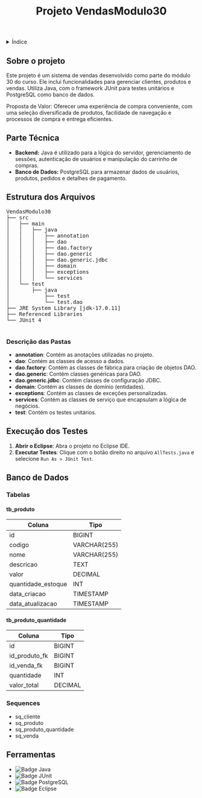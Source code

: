 <!DOCTYPE html>
<html lang="pt-br">
<head>
    <meta charset="UTF-8">
    <meta name="viewport" content="width=device-width, initial-scale=1.0">
    <meta name="description" content="Sistema de Vendas desenvolvido no módulo 30">
    <meta name="keywords" content="Java, PostgreSQL, JUnit, Eclipse">
    <meta name="author" content="Danilo de Brito Sampaio">
  </head>
<body>

<header>
    <h1>Projeto VendasModulo30</h1>
  
</header>

<details>
    <summary>Índice</summary>
    <ol>
        <li><a href="#sobre-o-projeto">Sobre o projeto</a></li>
        <li><a href="#parte-tecnica">Parte Técnica</a></li>
        <li><a href="#estrutura-dos-arquivos">Estrutura dos Arquivos</a></li>
        <li><a href="#execucao-dos-testes">Execução dos Testes</a></li>
        <li><a href="#banco-de-dados">Banco de Dados</a></li>
        <li><a href="#ferramentas">Ferramentas</a></li>
    </ol>
</details>

<section id="sobre-o-projeto">
    <h2>Sobre o projeto</h2>
    <p>
        Este projeto é um sistema de vendas desenvolvido como parte do módulo 30 do curso. Ele inclui funcionalidades para gerenciar clientes, produtos e vendas. Utiliza Java, com o framework JUnit para testes unitários e PostgreSQL como banco de dados.
    </p>
    <p>
        Proposta de Valor: Oferecer uma experiência de compra conveniente, com uma seleção diversificada de produtos, facilidade de navegação e processos de compra e entrega eficientes.
    </p>
</section>

<section id="parte-tecnica">
    <h2>Parte Técnica</h2>
    <ul>
        <li><strong>Backend:</strong> Java é utilizado para a lógica do servidor, gerenciamento de sessões, autenticação de usuários e manipulação do carrinho de compras.</li>
        <li><strong>Banco de Dados:</strong> PostgreSQL para armazenar dados de usuários, produtos, pedidos e detalhes de pagamento.</li>
    </ul>
</section>

<section id="estrutura-dos-arquivos">
    <h2>Estrutura dos Arquivos</h2>
    <pre>
VendasModulo30
├── src
│   ├── main
│   │   ├── java
│   │   │   ├── annotation
│   │   │   ├── dao
│   │   │   ├── dao.factory
│   │   │   ├── dao.generic
│   │   │   ├── dao.generic.jdbc
│   │   │   ├── domain
│   │   │   ├── exceptions
│   │   │   └── services
│   └── test
│       ├── java
│           ├── test
│           └── test.dao
├── JRE System Library [jdk-17.0.11]
├── Referenced Libraries
└── JUnit 4
    </pre>
    <h3>Descrição das Pastas</h3>
    <ul>
        <li><strong>annotation</strong>: Contém as anotações utilizadas no projeto.</li>
        <li><strong>dao</strong>: Contém as classes de acesso a dados.</li>
        <li><strong>dao.factory</strong>: Contém as classes de fábrica para criação de objetos DAO.</li>
        <li><strong>dao.generic</strong>: Contém classes genéricas para DAO.</li>
        <li><strong>dao.generic.jdbc</strong>: Contém classes de configuração JDBC.</li>
        <li><strong>domain</strong>: Contém as classes de domínio (entidades).</li>
        <li><strong>exceptions</strong>: Contém as classes de exceções personalizadas.</li>
        <li><strong>services</strong>: Contém as classes de serviço que encapsulam a lógica de negócios.</li>
        <li><strong>test</strong>: Contém os testes unitários.</li>
    </ul>
</section>

<section id="execucao-dos-testes">
    <h2>Execução dos Testes</h2>
    <ol>
        <li><strong>Abrir o Eclipse</strong>: Abra o projeto no Eclipse IDE.</li>
        <li><strong>Executar Testes</strong>: Clique com o botão direito no arquivo <code>AllTests.java</code> e selecione <code>Run As &gt; JUnit Test</code>.</li>
    </ol>
</section>

<section id="banco-de-dados">
    <h2>Banco de Dados</h2>
    <h3>Tabelas</h3>
    <h4>tb_produto</h4>
    <table>
        <thead>
            <tr>
                <th>Coluna</th>
                <th>Tipo</th>
            </tr>
        </thead>
        <tbody>
            <tr>
                <td>id</td>
                <td>BIGINT</td>
            </tr>
            <tr>
                <td>codigo</td>
                <td>VARCHAR(255)</td>
            </tr>
            <tr>
                <td>nome</td>
                <td>VARCHAR(255)</td>
            </tr>
            <tr>
                <td>descricao</td>
                <td>TEXT</td>
            </tr>
            <tr>
                <td>valor</td>
                <td>DECIMAL</td>
            </tr>
            <tr>
                <td>quantidade_estoque</td>
                <td>INT</td>
            </tr>
            <tr>
                <td>data_criacao</td>
                <td>TIMESTAMP</td>
            </tr>
            <tr>
                <td>data_atualizacao</td>
                <td>TIMESTAMP</td>
            </tr>
        </tbody>
    </table>
    <h4>tb_produto_quantidade</h4>
    <table>
        <thead>
            <tr>
                <th>Coluna</th>
                <th>Tipo</th>
            </tr>
        </thead>
        <tbody>
            <tr>
                <td>id</td>
                <td>BIGINT</td>
            </tr>
            <tr>
                <td>id_produto_fk</td>
                <td>BIGINT</td>
            </tr>
            <tr>
                <td>id_venda_fk</td>
                <td>BIGINT</td>
            </tr>
            <tr>
                <td>quantidade</td>
                <td>INT</td>
            </tr>
            <tr>
                <td>valor_total</td>
                <td>DECIMAL</td>
            </tr>
        </tbody>
    </table>
    <h3>Sequences</h3>
    <ul>
        <li>sq_cliente</li>
        <li>sq_produto</li>
        <li>sq_produto_quantidade</li>
        <li>sq_venda</li>
    </ul>
</section>

<section id="ferramentas">
    <h2>Ferramentas</h2>
    <ul>
        <li><img src="https://img.shields.io/badge/Java-007396?style=for-the-badge&logo=java&logoColor=white" alt="Badge Java"></li>
        <li><img src="https://img.shields.io/badge/JUnit-25A162?style=for-the-badge&logo=junit5&logoColor=white" alt="Badge JUnit"></li>
        <li><img src="https://img.shields.io/badge/PostgreSQL-336791?style=for-the-badge&logo=postgresql&logoColor=white" alt="Badge PostgreSQL"></li>
        <li><img src="https://img.shields.io/badge/Eclipse-2C2255?style=for-the-badge&logo=eclipse&logoColor=white" alt="Badge Eclipse"></li>
    </ul>
</section>

</body>
</html>
